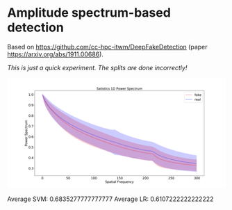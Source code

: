# Amplitude spectrum-based detection

Based on https://github.com/cc-hpc-itwm/DeepFakeDetection (paper
https://arxiv.org/abs/1911.00686).

*This is just a quick experiment. The splits are done incorrectly!*

![spectrum](spectrum-9000.png)

Average SVM: 0.6835277777777777
Average LR: 0.6107222222222222
